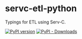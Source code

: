 # servc-etl-python

Typings for ETL using Serv-C.

[![PyPI version](https://badge.fury.io/py/servcetl.svg)](https://pypi.org/project/servcetl/)
[![PyPI - Downloads](https://img.shields.io/pypi/dm/servcetl)](https://pypi.org/project/servcetl/)
